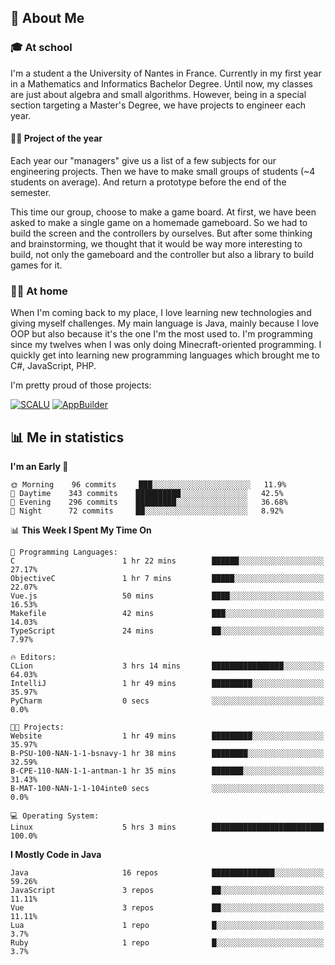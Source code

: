 ## 👀 About Me

### 🎓 At school

I'm a student a the University of Nantes in France. Currently in my first year in a Mathematics and Informatics Bachelor Degree. Until now, my classes are just about algebra and small algorithms. However, being in a special section targeting a Master's Degree, we have projects to engineer each year. 

#### 🔧🔬 Project of the year

Each year our "managers" give us a list of a few subjects for our engineering projects. Then we have to make small groups of students (~4 students on average). And return a prototype before the end of the semester.

This time our group, choose to make a game board. At first, we have been asked to make a single game on a homemade gameboard. So we had to build the screen and the controllers by ourselves. 
But after some thinking and brainstorming, we thought that it would be way more interesting to build, not only the gameboard and the controller but also a library to build games for it.

### 👨‍💻 At home

When I'm coming back to my place, I love learning new technologies and giving myself challenges. My main language is Java, mainly because I love OOP but also because it's the one I'm the most used to. I'm programming since my twelves when I was only doing Minecraft-oriented programming.  I quickly get into learning new programming languages which brought me to C#, JavaScript, PHP. 

I'm pretty proud of those projects:

[![SCALU](https://github-readme-stats.vercel.app/api/pin?username=renardfute&repo=SCALU)](https://github.com/renardfute/scalu)
[![AppBuilder](https://github-readme-stats.vercel.app/api/pin?username=pulsedev2&repo=AppBuilder)](https://github.com/pulsedev2/AppBuilder)

## 📊 Me in statistics
<!--START_SECTION:waka-->
**I'm an Early 🐤** 

```text
🌞 Morning    96 commits     ███░░░░░░░░░░░░░░░░░░░░░░   11.9% 
🌆 Daytime    343 commits    ██████████░░░░░░░░░░░░░░░   42.5% 
🌃 Evening    296 commits    █████████░░░░░░░░░░░░░░░░   36.68% 
🌙 Night      72 commits     ██░░░░░░░░░░░░░░░░░░░░░░░   8.92%

```


📊 **This Week I Spent My Time On** 

```text
💬 Programming Languages: 
C                        1 hr 22 mins        ██████░░░░░░░░░░░░░░░░░░░   27.17% 
ObjectiveC               1 hr 7 mins         █████░░░░░░░░░░░░░░░░░░░░   22.07% 
Vue.js                   50 mins             ████░░░░░░░░░░░░░░░░░░░░░   16.53% 
Makefile                 42 mins             ███░░░░░░░░░░░░░░░░░░░░░░   14.03% 
TypeScript               24 mins             ██░░░░░░░░░░░░░░░░░░░░░░░   7.97%

🔥 Editors: 
CLion                    3 hrs 14 mins       ████████████████░░░░░░░░░   64.03% 
IntelliJ                 1 hr 49 mins        █████████░░░░░░░░░░░░░░░░   35.97% 
PyCharm                  0 secs              ░░░░░░░░░░░░░░░░░░░░░░░░░   0.0%

🐱‍💻 Projects: 
Website                  1 hr 49 mins        █████████░░░░░░░░░░░░░░░░   35.97% 
B-PSU-100-NAN-1-1-bsnavy-1 hr 38 mins        ████████░░░░░░░░░░░░░░░░░   32.59% 
B-CPE-110-NAN-1-1-antman-1 hr 35 mins        ███████░░░░░░░░░░░░░░░░░░   31.43% 
B-MAT-100-NAN-1-1-104inte0 secs              ░░░░░░░░░░░░░░░░░░░░░░░░░   0.0%

💻 Operating System: 
Linux                    5 hrs 3 mins        █████████████████████████   100.0%

```

**I Mostly Code in Java** 

```text
Java                     16 repos            ██████████████░░░░░░░░░░░   59.26% 
JavaScript               3 repos             ██░░░░░░░░░░░░░░░░░░░░░░░   11.11% 
Vue                      3 repos             ██░░░░░░░░░░░░░░░░░░░░░░░   11.11% 
Lua                      1 repo              █░░░░░░░░░░░░░░░░░░░░░░░░   3.7% 
Ruby                     1 repo              █░░░░░░░░░░░░░░░░░░░░░░░░   3.7%

```



<!--END_SECTION:waka-->
